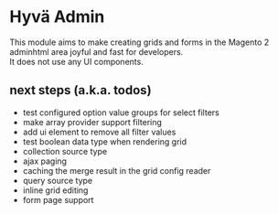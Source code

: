 # Hyvä Admin

This module aims to make creating grids and forms in the Magento 2 adminhtml area joyful and fast for developers.  
It does not use any UI components.


## next steps (a.k.a. todos)

* test configured option value groups for select filters
* make array provider support filtering 
* add ui element to remove all filter values
* test boolean data type when rendering grid
* collection source type
* ajax paging
* caching the merge result in the grid config reader
* query source type
* inline grid editing
* form page support
